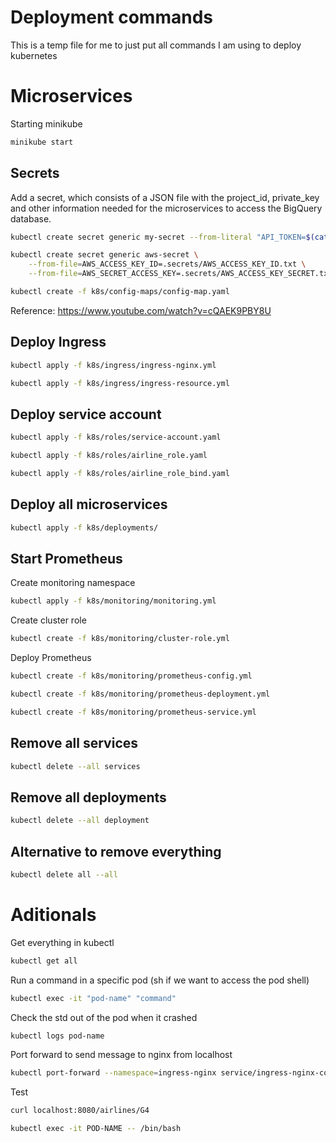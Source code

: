 # Deployment commands

This is a temp file for me to just put all commands I am using to deploy kubernetes

# Microservices

Starting minikube

```bash
minikube start
```

## Secrets

Add a secret, which consists of a JSON file with the project_id, private_key and other information needed for the microservices to access the BigQuery database.

```bash
kubectl create secret generic my-secret --from-literal "API_TOKEN=$(cat .secrets/cnproject-381016-3aa6da06c093.json)"
```

```bash
kubectl create secret generic aws-secret \
    --from-file=AWS_ACCESS_KEY_ID=.secrets/AWS_ACCESS_KEY_ID.txt \
    --from-file=AWS_SECRET_ACCESS_KEY=.secrets/AWS_ACCESS_KEY_SECRET.txt
```

```bash
kubectl create -f k8s/config-maps/config-map.yaml
```

Reference: <https://www.youtube.com/watch?v=cQAEK9PBY8U>

## Deploy Ingress

```bash
kubectl apply -f k8s/ingress/ingress-nginx.yml
```

```bash
kubectl apply -f k8s/ingress/ingress-resource.yml
```

## Deploy service account

```bash
kubectl apply -f k8s/roles/service-account.yaml
```

```bash
kubectl apply -f k8s/roles/airline_role.yaml
```

```bash
kubectl apply -f k8s/roles/airline_role_bind.yaml
```

## Deploy all microservices

```bash
kubectl apply -f k8s/deployments/
```

## Start Prometheus

Create monitoring namespace

```bash
kubectl apply -f k8s/monitoring/monitoring.yml
```

Create cluster role

```bash
kubectl create -f k8s/monitoring/cluster-role.yml
```

Deploy Prometheus

```bash
kubectl create -f k8s/monitoring/prometheus-config.yml

kubectl create -f k8s/monitoring/prometheus-deployment.yml

kubectl create -f k8s/monitoring/prometheus-service.yml
```

## Remove all services

```bash
kubectl delete --all services
```

## Remove all deployments

```bash
kubectl delete --all deployment
```

## Alternative to remove everything

```bash
kubectl delete all --all
```

# Aditionals

Get everything in kubectl

```bash
kubectl get all
```

Run a command in a specific pod (sh if we want to access the pod shell)

```bash
kubectl exec -it "pod-name" "command"
```

Check the std out of the pod when it crashed

```bash
kubectl logs pod-name
```

Port forward to send message to nginx from localhost

```bash
kubectl port-forward --namespace=ingress-nginx service/ingress-nginx-controller 8080:80
```

Test

```bash
curl localhost:8080/airlines/G4
```

```bash
kubectl exec -it POD-NAME -- /bin/bash
```
